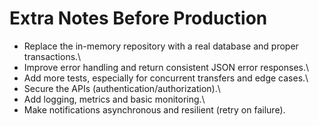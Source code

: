# Extra Notes Before Production

-   Replace the in-memory repository with a real database and proper
    transactions.\
-   Improve error handling and return consistent JSON error responses.\
-   Add more tests, especially for concurrent transfers and edge cases.\
-   Secure the APIs (authentication/authorization).\
-   Add logging, metrics and basic monitoring.\
-   Make notifications asynchronous and resilient (retry on failure).